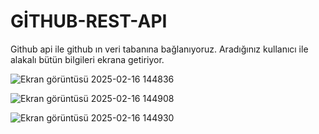 # GİTHUB-REST-API

Github api ile github ın veri tabanına bağlanıyoruz. Aradığınız kullanıcı ile  alakalı bütün bilgileri ekrana getiriyor.

![Ekran görüntüsü 2025-02-16 144836](https://github.com/user-attachments/assets/c2dd1e80-c2de-4c7a-ab3a-62fd9c31f23f)

![Ekran görüntüsü 2025-02-16 144908](https://github.com/user-attachments/assets/f3e7508f-89fb-4ddc-8880-7c0a919fe2a1)

![Ekran görüntüsü 2025-02-16 144930](https://github.com/user-attachments/assets/4df2a24c-b6a4-4fda-abd3-e8d87189888c)
